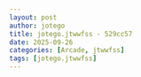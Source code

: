 ```yaml
---
layout: post
author: jotego
title: jotego.jtwwfss - 529cc57
date: 2025-09-26
categories: [Arcade, jtwwfss]
tags: [jotego.jtwwfss]
---
```


